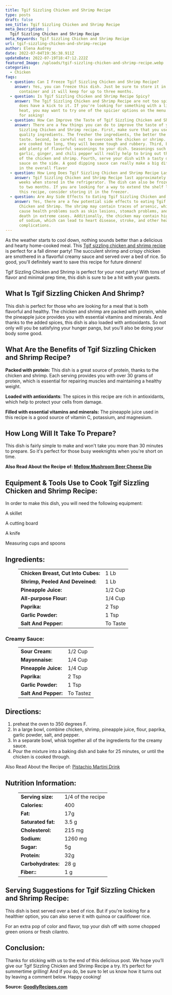 ```yaml
---
title: Tgif Sizzling Chicken and Shrimp Recipe
type: posts
draft: false
seo_title: Tgif Sizzling Chicken and Shrimp Recipe
meta_Description: |
  Tgif Sizzling Chicken and Shrimp Recipe
meta_Keywords: Tgif Sizzling Chicken and Shrimp Recipe
url: tgif-sizzling-chicken-and-shrimp-recipe
author: Elena Audrey
date: 2022-07-04T19:36:38.911Z
updateDate: 2022-07-19T18:47:12.222Z
featured_Image: /uploads/tgif-sizzling-chicken-and-shrimp-recipe.webp
categories:
  - Chicken
faqs:
  - question: Can I Freeze Tgif Sizzling Chicken and Shrimp Recipe?
    answer: Yes, you can freeze this dish. Just be sure to store it in an airtight
      container and it will keep for up to three months.
  - question: Is Tgif Sizzling Chicken and Shrimp Recipe Spicy?
    answer: The Tgif Sizzling Chicken and Shrimp Recipe are not too spicy, but it
      does have a kick to it. If you're looking for something with a little more
      heat, you may want to try one of the spicier options on the menu. Thanks
      for asking!
  - question: How Can Improve the Taste of Tgif Sizzling Chicken and Shrimp Recipe?
    answer: There are a few things you can do to improve the taste of your TGIF
      Sizzling Chicken and Shrimp recipe. First, make sure that you use fresh,
      quality ingredients. The fresher the ingredients, the better the dish will
      taste. Second, be careful not to overcook the chicken or shrimp. If they
      are cooked too long, they will become tough and rubbery. Third, be sure to
      add plenty of flavorful seasonings to your dish. Seasonings such as
      garlic, ginger, and chili pepper will really help to bring out the flavor
      of the chicken and shrimp. Fourth, serve your dish with a tasty dipping
      sauce on the side. A good dipping sauce can really make a big difference
      in the overall flavor
  - question: How Long Does Tgif Sizzling Chicken and Shrimp Recipe Last?
    answer: Tgif Sizzling Chicken and Shrimp Recipe last approximately four to six
      weeks when stored in the refrigerator. The dish can also be frozen for up
      to two months. If you are looking for a way to extend the shelf life of
      this recipe, consider storing it in the freezer.
  - question: Are Any Side Effects to Eating Tgif Sizzling Chicken and Shrimp?
    answer: Yes, there are a few potential side effects to eating Tgif Sizzling
      Chicken and Shrimp. The shrimp may contain traces of arsenic, which can
      cause health problems such as skin lesions, stomach problems, and even
      death in extreme cases. Additionally, the chicken may contain high levels
      of sodium, which can lead to heart disease, stroke, and other health
      complications.
---
```

As the weather starts to cool down, nothing sounds better than a delicious and hearty home-cooked meal. This [Tgif sizzling chicken and shrimp recipe](https://goodlyrecipes.com/tgif-sizzling-chicken-and-shrimp-recipe/) is perfect for a fall dinner party! The succulent shrimp and crispy chicken are smothered in a flavorful creamy sauce and served over a bed of rice. So good, you'll definitely want to save this recipe for future dinners!

Tgif Sizzling Chicken and Shrimp is perfect for your next party! With tons of flavor and minimal prep time, this dish is sure to be a hit with your guests.

## **What Is Tgif Sizzling Chicken And Shrimp?**

This dish is perfect for those who are looking for a meal that is both flavorful and healthy. The chicken and shrimp are packed with protein, while the pineapple juice provides you with essential vitamins and minerals. And thanks to the added spices, this dish is also loaded with antioxidants. So not only will you be satisfying your hunger pangs, but you'll also be doing your body some good.

## **What Are the Benefits of Tgif Sizzling Chicken and Shrimp Recipe?**

**Packed with protein:** This dish is a great source of protein, thanks to the chicken and shrimp. Each serving provides you with over 30 grams of protein, which is essential for repairing muscles and maintaining a healthy weight.

**Loaded with antioxidants**: The spices in this recipe are rich in antioxidants, which help to protect your cells from damage.

**Filled with essential vitamins and minerals:** The pineapple juice used in this recipe is a good source of vitamin C, potassium, and magnesium.

## **How Long Will It Take To Prepare?**

This dish is fairly simple to make and won't take you more than 30 minutes to prepare. So it's perfect for those busy weeknights when you're short on time.

**Also Read About the Recipe of: <a href="https://goodlyrecipes.com/mellow-mushroom-beer-cheese-dip-recipe/" target="_blank" rel="noopener">Mellow Mushroom Beer Cheese Dip</a>**

## **Equipment & Tools Use to Cook Tgif Sizzling Chicken and Shrimp Recipe:**

In order to make this dish, you will need the following equipment:

A skillet

A cutting board

A knife

Measuring cups and spoons

## **Ingredients:**

<figure class="wp-block-table is-style-stripes">
  <table>
    <tbody>
      <tr>
        <td>
          <strong>Chicken Breast, Cut Into Cubes:</strong>
        </td>
        <td>1 Lb</td>
      </tr>
      <tr>
        <td>
          <strong>Shrimp, Peeled And Deveined:</strong>
        </td>
        <td>1 Lb</td>
      </tr>
      <tr>
        <td>
          <strong>Pineapple Juice:</strong>
        </td>
        <td>1/2 Cup</td>
      </tr>
      <tr>
        <td>
          <strong>All-purpose Flour:</strong>
        </td>
        <td>1/4 Cup</td>
     </tr>
      <tr>
        <td>
          <strong>Paprika:</strong>
        </td>
        <td>2 Tsp</td>
      </tr>
<tr>
        <td>
          <strong>Garlic Powder:</strong>
        </td>
        <td>1 Tsp</td>
      </tr>
<tr>
        <td>
          <strong>Salt And Pepper:</strong>
        </td>
        <td>To Taste</td>
      </tr>

 </tbody>
  </table>
</figure>

### **Creamy Sauce:**

<figure class="wp-block-table is-style-stripes">
  <table>
    <tbody>
      <tr>
        <td>
          <strong>Sour Cream:</strong>
        </td>
        <td>1/2 Cup</td>
      </tr>
      <tr>
        <td>
          <strong>Mayonnaise:</strong>
        </td>
        <td>1/4 Cup</td>
      </tr>
<tr>
        <td>
          <strong>Pineapple Juice:</strong>
        </td>
        <td>1/4 Cup</td>
      </tr>
      <tr>
        <td>
          <strong>Paprika:</strong>
        </td>
        <td>2 Tsp</td>
      </tr>
<tr>
        <td>
          <strong>Garlic Powder:</strong>
        </td>
        <td>1 Tsp</td>
      </tr>
      <tr>
        <td>
          <strong>Salt And Pepper:</strong>
        </td>
        <td>To Tastez</td>
      </tr>

 </tbody>
  </table>
</figure>

## **Directions:**

1. preheat the oven to 350 degrees F.
2. In a large bowl, combine chicken, shrimp, pineapple juice, flour, paprika, garlic powder, salt, and pepper.
3. In a separate bowl, whisk together all of the ingredients for the creamy sauce.
4. Pour the mixture into a baking dish and bake for 25 minutes, or until the chicken is cooked through.

Also Read About the Recipe of: <a href="https://goodlyrecipes.com/pistachio-martini-drink-recipe/" target="_blank" rel="noopener">Pistachio Martini Drink</a>

## **Nutrition Information:**

<figure class="wp-block-table is-style-stripes">
  <table>
    <tbody>
      <tr>
        <td>
          <strong>Serving size:</strong>
        </td>
        <td>1/4 of the recipe</td>
      </tr>
      <tr>
        <td>
          <strong>Calories:</strong>
        </td>
        <td>400</td>
      </tr>
      <tr>
        <td>
          <strong>Fat:</strong>
        </td>
        <td> 17g</td>
      </tr>
      <tr>
        <td>
          <strong>Saturated fat:</strong>
        </td>
        <td> 3.5 g</td>
     </tr>
      <tr>
        <td>
          <strong>Cholesterol:</strong>
        </td>
        <td>215 mg</td>
      </tr>
<tr>
        <td>
          <strong>Sodium:</strong>
        </td>
        <td>1260 mg</td>
      </tr>
<tr>
        <td>
          <strong>Sugar:</strong>
        </td>
        <td>5g</td>
      </tr>
<tr>
        <td>
          <strong>Protein:</strong>
        </td>
        <td>32g</td>
      </tr>
      <tr>
        <td>
          <strong>Carbohydrates:</strong>
        </td>
        <td> 28 g</td>
      </tr>
<tr>
        <td>
          <strong>Fiber::</strong>
        </td>
        <td> 1 g</td>
      </tr>

 </tbody>
  </table>
</figure>

## **Serving Suggestions for Tgif Sizzling Chicken and Shrimp Recipe:**

This dish is best served over a bed of rice. But if you're looking for a healthier option, you can also serve it with quinoa or cauliflower rice.

For an extra pop of color and flavor, top your dish off with some chopped green onions or fresh cilantro.

## **Conclusion:**

Thanks for sticking with us to the end of this delicious post. We hope you’ll give our Tgif Sizzling Chicken and Shrimp Recipe a try. It’s perfect for summertime grilling! And if you do, be sure to let us know how it turns out by leaving a comment below. Happy cooking!

**Source: <a href="https://goodlyrecipes.com/" target="_blank" rel="noopener">GoodlyRecipes.com</a>**
